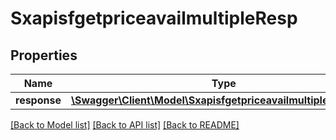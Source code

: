 # SxapisfgetpriceavailmultipleResp

## Properties
Name | Type | Description | Notes
------------ | ------------- | ------------- | -------------
**response** | [**\Swagger\Client\Model\SxapisfgetpriceavailmultipleResponse**](SxapisfgetpriceavailmultipleResponse.md) |  | [optional] 

[[Back to Model list]](../README.md#documentation-for-models) [[Back to API list]](../README.md#documentation-for-api-endpoints) [[Back to README]](../README.md)


